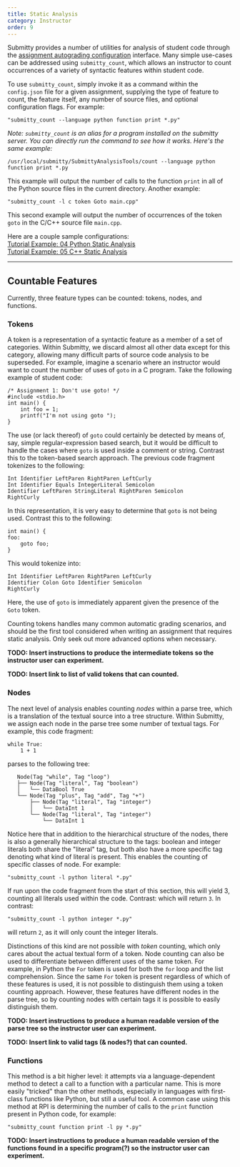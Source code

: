 ```yaml
---
title: Static Analysis
category: Instructor
order: 9
---
```



Submitty provides a number of utilities for analysis of student code
through the [assignment autograding configuration](assignment_configuration) interface.
Many simple use-cases can be addressed using ``submitty_count``, which
allows an instructor to count occurrences of a variety of syntactic
features within student code.


To use ``submitty_count``, simply invoke it as a command within the ``config.json`` file for a
given assignment, supplying the type of feature to count, the feature itself,
any number of source files, and optional configuration flags.  For example:

```
"submitty_count --language python function print *.py"
```

_Note: `submitty_count` is an alias for a program installed on the
submitty server.  You can directly run the command to see how it works.
Here's the same example:_

```
/usr/local/submitty/SubmittyAnalysisTools/count --language python function print *.py
```

This example will output the number of calls to the function ``print`` in all
of the Python source files in the current directory. Another example:

```
"submitty_count -l c token Goto main.cpp"
```

This second example will output the number of occurrences of the token ``goto`` in the
C/C++ source file ``main.cpp``.


Here are a couple sample configurations:  
[Tutorial Example: 04 Python Static Analysis](https://github.com/Submitty/Tutorial/blob/master/examples/04_python_static_analysis/config/config.json)  
[Tutorial Example: 05 C++ Static Analysis](https://github.com/Submitty/Tutorial/tree/master/examples/05_cpp_static_analysis/config/config.json)


___

## Countable Features
Currently, three feature types can be counted: tokens, nodes, and functions.


### Tokens

A token is a representation of a syntactic feature as a member of a set of
categories. Within Submitty, we discard almost all other data except for this
category, allowing many difficult parts of source code analysis to be
superseded. For example, imagine a scenario where an instructor would want to
count the number of uses of ``goto`` in a C program.
Take the following example of student code:

```
/* Assignment 1: Don't use goto! */
#include <stdio.h>
int main() {
    int foo = 1;
    printf("I'm not using goto ");
}

```

The use (or lack thereof) of ``goto`` could certainly be detected by means of,
say, simple regular-expression based search, but it would be difficult to
handle the cases where ``goto`` is used inside a comment or string. Contrast
this to the token-based search approach. The previous code fragment tokenizes
to the following:

```
Int Identifier LeftParen RightParen LeftCurly
Int Identifier Equals IntegerLiteral Semicolon
Identifier LeftParen StringLiteral RightParen Semicolon
RightCurly
```

In this representation, it is very easy to determine that ``goto`` is not being
used. Contrast this to the following:

```
int main() {
foo:
    goto foo;
}
```

This would tokenize into:

```
Int Identifier LeftParen RightParen LeftCurly
Identifier Colon Goto Identifier Semicolon
RightCurly
```

Here, the use of ``goto`` is immediately apparent given the presence of the ``Goto`` token.

Counting tokens handles many common automatic grading scenarios, and
should be the first tool considered when writing an assignment that
requires static analysis.  Only seek out more advanced options when
necessary.

__TODO: Insert instructions to produce the intermediate tokens so the
instructor user can experiment.__

__TODO: Insert link to list of valid tokens that can counted.__


### Nodes

The next level of analysis enables counting _nodes_ within a parse tree, which
is a translation of the textual source into a tree structure.  Within
Submitty, we assign each node in the parse tree some number of textual
tags. For example, this code fragment:

```
while True:
    1 + 1
```

parses to the following tree:

```
   Node(Tag "while", Tag "loop")
   ├── Node(Tag "literal", Tag "boolean")
   │   └── DataBool True
   └── Node(Tag "plus", Tag "add", Tag "+")
       ├── Node(Tag "literal", Tag "integer")
       │   └── DataInt 1
       └── Node(Tag "literal", Tag "integer")
           └── DataInt 1

```

Notice here that in addition to the hierarchical structure of the nodes, there is
also a generally hierarchical structure to the tags: boolean and integer literals
both share the "literal" tag, but both also have a more specific tag denoting
what kind of literal is present. This enables the counting of 
specific classes of node. For example:

```
"submitty_count -l python literal *.py"
```

If run upon the code fragment from the start of this section, this will yield 3,
counting all literals used within the code. Contrast:
which will return `3`.  In contrast:

```
"submitty_count -l python integer *.py"
```

will return `2`, as it will only count the integer literals.

Distinctions of this kind are not possible with _token_ counting, which only
cares about the actual textual form of a token. Node counting can also be used
to differentiate between different uses of the same token. For example, in
Python the ``For`` token is used for both the ``for`` loop and the list
comprehension. Since the same ``For`` token is present regardless of which of
these features is used, it is not possible to distinguish them using a token
counting approach. However, these features have different nodes in the parse
tree, so by counting nodes with certain tags it is possible to easily
distinguish them.

__TODO: Insert instructions to produce a human readable version of the
parse tree so the instructor user can experiment.__

__TODO: Insert link to valid tags (& nodes?) that can counted.__


### Functions

This method is a bit higher level: it attempts via a language-dependent method
to detect a call to a function with a particular name. This is more easily
"tricked" than the other methods, especially in languages with first-class
functions like Python, but still a useful tool. A common case using this
method at RPI is determining the number of calls to the ``print`` function
present in Python code, for example:

```
"submitty_count function print -l py *.py"
```

__TODO: Insert instructions to produce a human readable version of the
functions found in a specific program(?) so the instructor user can experiment.__

